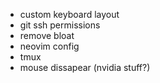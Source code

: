 * custom keyboard layout
* git ssh permissions
* remove bloat
* neovim config
* tmux
* mouse dissapear (nvidia stuff?)
